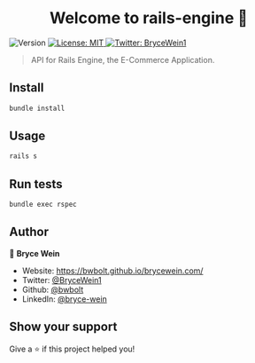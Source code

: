 <h1 align="center">Welcome to rails-engine 👋</h1>
<p>
  <img alt="Version" src="https://img.shields.io/badge/version-1-blue.svg?cacheSeconds=2592000" />
  <a href="#" target="_blank">
    <img alt="License: MIT" src="https://img.shields.io/badge/License-MIT-yellow.svg" />
  </a>
  <a href="https://twitter.com/BryceWein1" target="_blank">
    <img alt="Twitter: BryceWein1" src="https://img.shields.io/twitter/follow/BryceWein1.svg?style=social" />
  </a>
</p>

> API for Rails Engine, the E-Commerce Application.

## Install

```sh
bundle install
```

## Usage

```sh
rails s
```

## Run tests

```sh
bundle exec rspec
```

## Author

👤 **Bryce Wein**

* Website: https://bwbolt.github.io/brycewein.com/
* Twitter: [@BryceWein1](https://twitter.com/BryceWein1)
* Github: [@bwbolt](https://github.com/bwbolt)
* LinkedIn: [@bryce-wein](https://linkedin.com/in/bryce-wein)

## Show your support

Give a ⭐️ if this project helped you!
